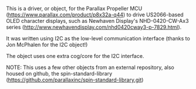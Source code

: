 This is a driver, or object, for the Parallax Propeller MCU (https://www.parallax.com/product/p8x32a-q44) to drive US2066-based OLED character displays, such as Newhaven Display's NHD-0420-CW-Ax3 series (http://www.newhavendisplay.com/nhd0420cway3-p-7829.html).

It was written using I2C as the low-level communication interface (thanks to Jon McPhalen for the I2C object!)

The object uses one extra cog/core for the I2C interface.

NOTE: This uses a few other objects from an external repository, also housed on github, the spin-standard-library (https://github.com/parallaxinc/spin-standard-library.git)

